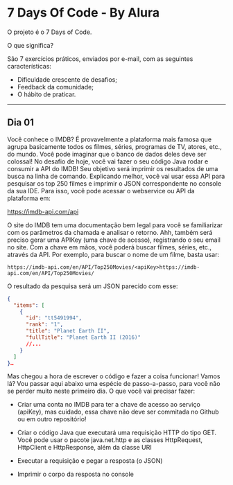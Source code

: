 # 7 Days Of Code - By Alura

O projeto é o 7 Days of Code.

O que significa?

São 7 exercícios práticos, enviados por e-mail, com as seguintes características:

- Dificuldade crescente de desafios;
- Feedback da comunidade;
- O hábito de praticar.

---
## Dia 01
Você conhece o IMDB? É provavelmente a plataforma mais famosa que agrupa basicamente todos os filmes, séries, programas de TV, atores, etc., do mundo. Você pode imaginar que o banco de dados deles deve ser colossal!
No desafio de hoje, você vai fazer o seu código Java rodar e consumir a API do IMDB! Seu objetivo será imprimir os resultados de uma busca na linha de comando.
Explicando melhor, você vai usar essa API para pesquisar os top 250 filmes e imprimir o JSON correspondente no console da sua IDE.
Para isso, você pode acessar o webservice ou API da plataforma em:

https://imdb-api.com/api

O site do IMDB tem uma documentação bem legal para você se familiarizar com os parâmetros da chamada e analisar o retorno.
Ahh, também será preciso gerar uma APIKey (uma chave de acesso), registrando o seu email no site. Com a chave em mãos, você poderá buscar filmes, séries, etc., através da API.
Por exemplo, para buscar o nome de um filme, basta usar:

`https://imdb-api.com/en/API/Top250Movies/<apiKey>https://imdb-api.com/en/API/Top250Movies/`

O resultado da pesquisa será um JSON parecido com esse:
```json
{
  "items": [
    {
      "id": "tt5491994",
      "rank": "1",
      "title": "Planet Earth II",
      "fullTitle": "Planet Earth II (2016)"
      //...
    }
  ]
}…
```
Mas chegou a hora de escrever o código e fazer a coisa funcionar! Vamos lá? Vou passar aqui abaixo uma espécie de passo-a-passo, para você não se perder muito neste primeiro dia. O que você vai precisar fazer:

 - Criar uma conta no IMDB para ter a chave de acesso ao serviço (apiKey), mas cuidado, essa chave não deve ser commitada no Github ou em outro repositório!

 - Criar o código Java que executará uma requisição HTTP do tipo GET. Você pode usar o pacote java.net.http e as classes HttpRequest, HttpClient e HttpResponse, além da classe URI

- Executar a requisição e pegar a resposta (o JSON)

- Imprimir o corpo da resposta no console